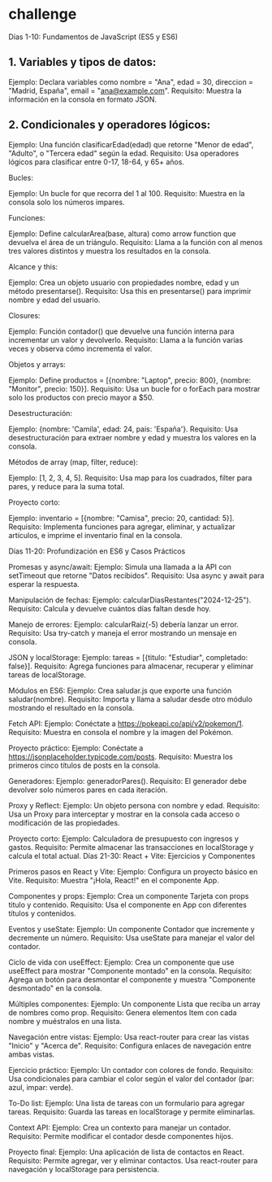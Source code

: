 # challenge

Días 1-10: Fundamentos de JavaScript (ES5 y ES6)


## 1. Variables y tipos de datos:

Ejemplo: Declara variables como nombre = "Ana", edad = 30, direccion = "Madrid, España", email = "ana@example.com".
Requisito: Muestra la información en la consola en formato JSON.


## 2. Condicionales y operadores lógicos:

Ejemplo: Una función clasificarEdad(edad) que retorne "Menor de edad", "Adulto", o "Tercera edad" según la edad.
Requisito: Usa operadores lógicos para clasificar entre 0-17, 18-64, y 65+ años.


Bucles:

Ejemplo: Un bucle for que recorra del 1 al 100.
Requisito: Muestra en la consola solo los números impares.


Funciones:

Ejemplo: Define calcularArea(base, altura) como arrow function que devuelva el área de un triángulo.
Requisito: Llama a la función con al menos tres valores distintos y muestra los resultados en la consola.


Alcance y this:

Ejemplo: Crea un objeto usuario con propiedades nombre, edad y un método presentarse().
Requisito: Usa this en presentarse() para imprimir nombre y edad del usuario.


Closures:

Ejemplo: Función contador() que devuelve una función interna para incrementar un valor y devolverlo.
Requisito: Llama a la función varias veces y observa cómo incrementa el valor.


Objetos y arrays:

Ejemplo: Define productos = [{nombre: "Laptop", precio: 800}, {nombre: "Monitor", precio: 150}].
Requisito: Usa un bucle for o forEach para mostrar solo los productos con precio mayor a $50.


Desestructuración:

Ejemplo: {nombre: 'Camila', edad: 24, pais: 'España'}.
Requisito: Usa desestructuración para extraer nombre y edad y muestra los valores en la consola.


Métodos de array (map, filter, reduce):

Ejemplo: [1, 2, 3, 4, 5].
Requisito: Usa map para los cuadrados, filter para pares, y reduce para la suma total.


Proyecto corto:

Ejemplo: inventario = [{nombre: "Camisa", precio: 20, cantidad: 5}].
Requisito: Implementa funciones para agregar, eliminar, y actualizar artículos, e imprime el inventario final en la consola.


Días 11-20: Profundización en ES6 y Casos Prácticos

Promesas y async/await:
Ejemplo: Simula una llamada a la API con setTimeout que retorne "Datos recibidos".
Requisito: Usa async y await para esperar la respuesta.


Manipulación de fechas:
Ejemplo: calcularDiasRestantes("2024-12-25").
Requisito: Calcula y devuelve cuántos días faltan desde hoy.


Manejo de errores:
Ejemplo: calcularRaiz(-5) debería lanzar un error.
Requisito: Usa try-catch y maneja el error mostrando un mensaje en consola.


JSON y localStorage:
Ejemplo: tareas = [{titulo: "Estudiar", completado: false}].
Requisito: Agrega funciones para almacenar, recuperar y eliminar tareas de localStorage.


Módulos en ES6:
Ejemplo: Crea saludar.js que exporte una función saludar(nombre).
Requisito: Importa y llama a saludar desde otro módulo mostrando el resultado en la consola.


Fetch API:
Ejemplo: Conéctate a https://pokeapi.co/api/v2/pokemon/1.
Requisito: Muestra en consola el nombre y la imagen del Pokémon.


Proyecto práctico:
Ejemplo: Conéctate a https://jsonplaceholder.typicode.com/posts.
Requisito: Muestra los primeros cinco títulos de posts en la consola.


Generadores:
Ejemplo: generadorPares().
Requisito: El generador debe devolver solo números pares en cada iteración.


Proxy y Reflect:
Ejemplo: Un objeto persona con nombre y edad.
Requisito: Usa un Proxy para interceptar y mostrar en la consola cada acceso o modificación de las propiedades.


Proyecto corto:
Ejemplo: Calculadora de presupuesto con ingresos y gastos.
Requisito: Permite almacenar las transacciones en localStorage y calcula el total actual.
Días 21-30: React + Vite: Ejercicios y Componentes


Primeros pasos en React y Vite:
Ejemplo: Configura un proyecto básico en Vite.
Requisito: Muestra "¡Hola, React!" en el componente App.


Componentes y props:
Ejemplo: Crea un componente Tarjeta con props titulo y contenido.
Requisito: Usa el componente en App con diferentes títulos y contenidos.


Eventos y useState:
Ejemplo: Un componente Contador que incremente y decremente un número.
Requisito: Usa useState para manejar el valor del contador.


Ciclo de vida con useEffect:
Ejemplo: Crea un componente que use useEffect para mostrar "Componente montado" en la consola.
Requisito: Agrega un botón para desmontar el componente y muestra "Componente desmontado" en la consola.


Múltiples componentes:
Ejemplo: Un componente Lista que reciba un array de nombres como prop.
Requisito: Genera elementos Item con cada nombre y muéstralos en una lista.


Navegación entre vistas:
Ejemplo: Usa react-router para crear las vistas "Inicio" y "Acerca de".
Requisito: Configura enlaces de navegación entre ambas vistas.


Ejercicio práctico:
Ejemplo: Un contador con colores de fondo.
Requisito: Usa condicionales para cambiar el color según el valor del contador (par: azul, impar: verde).


To-Do list:
Ejemplo: Una lista de tareas con un formulario para agregar tareas.
Requisito: Guarda las tareas en localStorage y permite eliminarlas.


Context API:
Ejemplo: Crea un contexto para manejar un contador.
Requisito: Permite modificar el contador desde componentes hijos.


Proyecto final:
Ejemplo: Una aplicación de lista de contactos en React.
Requisito: Permite agregar, ver y eliminar contactos. Usa react-router para navegación y localStorage para persistencia.
